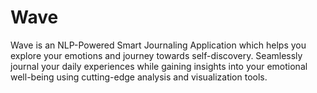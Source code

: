 # Wave
Wave is an NLP-Powered Smart Journaling Application which helps you explore your emotions and journey towards self-discovery. Seamlessly journal your daily experiences while gaining insights into your emotional well-being using cutting-edge analysis and visualization tools.
